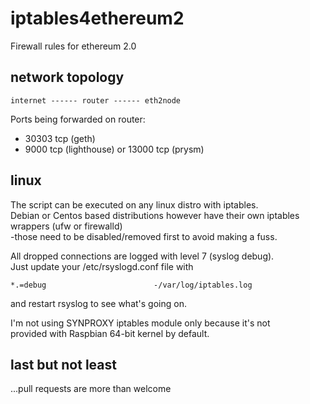 # iptables4ethereum2
Firewall rules for ethereum 2.0

## network topology
```
internet ------ router ------ eth2node
```

Ports being forwarded on router:  
- 30303 tcp (geth)  
- 9000 tcp (lighthouse) or 13000 tcp (prysm)  

## linux
The script can be executed on any linux distro with iptables.  
Debian or Centos based distributions however have their own
iptables wrappers (ufw or firewalld)   
-those need to be disabled/removed first to avoid making a fuss.
  
All dropped connections are logged with level 7 (syslog debug).  
Just update your /etc/rsyslogd.conf file with
```
*.=debug                        -/var/log/iptables.log
```
and restart rsyslog to see what's going on.

I'm not using SYNPROXY iptables module only because it's not  
provided with Raspbian 64-bit kernel by default.

## last but not least
...pull requests are more than welcome 